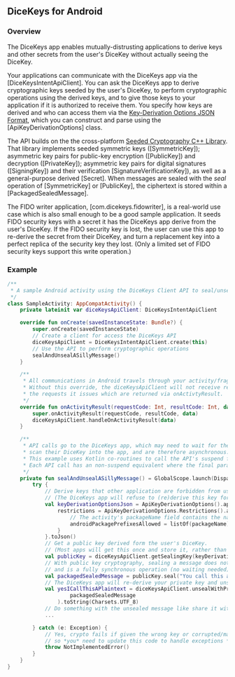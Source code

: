 ## DiceKeys for Android

<!-- ### What are DiceKeys? -->

### Overview

The DiceKeys app enables mutually-distrusting applications to derive keys and
other secrets from the user's DiceKey without actually seeing the DiceKey.

Your applications can communicate with the DiceKeys app via the [DiceKeysIntentApiClient].
You can ask the DiceKeys app to derive cryptographic keys seeded by the user's DiceKey,
to perform cryptographic operations using the derived keys,
and to give those keys to your application if it is authorized to receive them.
You specify how keys are derived and who can access them via the
[Key-Derivation Options JSON Format](hhttps://dicekeys.github.io/seeded-crypto/derivation_options_format.html/),
which you can construct and parse using the [ApiKeyDerivationOptions] class.

The API builds on the the cross-platform
[Seeded Cryptography C++ Library](https://dicekeys.github.io/seeded-crypto/).
That library implements seeded
symmetric keys ([SymmetricKey]);
asymmetric key pairs for public-key encryption ([PublicKey]) and decryption ([PrivateKey]);
asymmetric key pairs for digital signatures ([SigningKey]) and their verification [SignatureVerificationKey]),
as well as a general-purpose derived [Secret].
When messages are sealed with the _seal_ operation of [SymmetricKey] or [PublicKey],
the ciphertext is stored within a [PackagedSealedMessage].

The FIDO writer application, [com.dicekeys.fidowriter], is a real-world
use case which is also small enough to be a good sample application.
It seeds FIDO security keys with a secret it has the DiceKeys app derive
from the user's DiceKey.
If the FIDO security key is lost, the user can use this app to re-derive the
secret from their DiceKey, and turn a replacement key into a perfect replica
of the security key they lost.
(Only a limited set of FIDO security keys support this write operation.)

<!-- #### Packages primarily intended for internal use by the DiceKeys App
The DiceKeys app itself uses the [org.dicekeys.read] package to scan in a DiceKey via the
Android devices camera, representing the result in a format represented by [org.dicekeys.dicekey].
They are included here for transparency. -->

### Example
```kotlin
/**
 * A sample Android activity using the DiceKeys Client API to seal/unseal a message.
 */
class SampleActivity: AppCompatActivity() {
    private lateinit var diceKeysApiClient: DiceKeysIntentApiClient

    override fun onCreate(savedInstanceState: Bundle?) {
        super.onCreate(savedInstanceState)
        // Create a client for access the DiceKeys API
        diceKeysApiClient = DiceKeysIntentApiClient.create(this)
        // Use the API to perform cryptographic operations
        sealAndUnsealASillyMessage()
    }

    /**
     * All communications in Android travels through your activity/fragment via intents.
     * Without this override, the diceKeysApiClient will not receive response to
     * the requests it issues which are returned via onActivtyResult.
     */
    override fun onActivityResult(requestCode: Int, resultCode: Int, data: Intent?) {
        super.onActivityResult(requestCode, resultCode, data)
        diceKeysApiClient.handleOnActivityResult(data)
    }

    /**
     * API calls go to the DiceKeys app, which may need to wait for the user to
     * scan their DiceKey into the app, and are therefore asynchronous.
     * This example uses Kotlin co-routines to call the API's suspend functions.
     * Each API call has an non-suspend equivalent where the final parameter is a callback.
     */
    private fun sealAndUnsealASillyMessage() = GlobalScope.launch(Dispatchers.Main) {
        try {
            // Derive keys that other application are forbidden from using.
            // (The DiceKeys app will refuse to (re)derive this key for other apps.)
            val keyDerivationOptionsJson = ApiKeyDerivationOptions().apply {
                restrictions = ApiKeyDerivationOptions.Restrictions().apply {
                    // The activity's packageName field contains the name of this package
                    androidPackagePrefixesAllowed = listOf(packageName)
                }
            }.toJson()
            // Get a public key derived form the user's DiceKey.
            // (Most apps will get this once and store it, rather than ask for it every time.)
            val publicKey = diceKeysApiClient.getSealingKey(keyDerivationOptionsJson)
            // With public key cryptography, sealing a message does not require an API call
            // and is a fully synchronous operation (no waiting needed).
            val packagedSealedMessage = publicKey.seal("You call this a plaintext?")
            // The DiceKeys app will re-derive your private key and unseal data for you.
            val yesICallThisAPlaintext = diceKeysApiClient.unsealWithPrivateKey(
                    packagedSealedMessage
                ).toString(Charsets.UTF_8)
            // Do something with the unsealed message like share it with the user
            ...

        } catch (e: Exception) {
            // Yes, crypto fails if given the wrong key or corrupted/manipulated data,
            // so *you* need to update this code to handle exceptions *gracefully*.
            throw NotImplementedError()
        }
    }
}
```